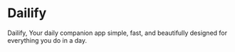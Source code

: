 # Dailify
Dailify, Your daily companion app simple, fast, and beautifully designed for everything you do in a day.
